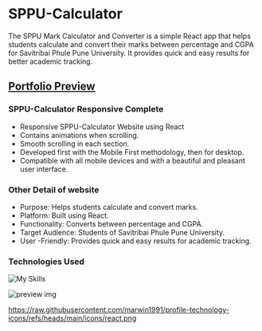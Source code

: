 # SPPU-Calculator
The SPPU Mark Calculator and Converter is a simple React app that helps students calculate and convert their marks between percentage and CGPA for Savitribai Phule Pune University. It provides quick and easy results for better academic tracking.

## [Portfolio Preview ](https://sppucalculator.netlify.app/)

### SPPU-Calculator Responsive Complete

- Responsive SPPU-Calculator Website using React
- Contains animations when scrolling.
- Smooth scrolling in each section.
- Developed first with the Mobile First methodology, then for desktop.
- Compatible with all mobile devices and with a beautiful and pleasant user interface.

### Other Detail of website

- Purpose: Helps students calculate and convert marks.
- Platform: Built using React.
- Functionality: Converts between percentage and CGPA.
- Target Audience: Students of Savitribai Phule Pune University.
- User -Friendly: Provides quick and easy results for academic tracking.

### Technologies Used
  ![My Skills](https://go-skill-icons.vercel.app/api/icons?i=js,html,css)

![preview img](/img/portfilio-img.png)

https://raw.githubusercontent.com/marwin1991/profile-technology-icons/refs/heads/main/icons/react.png

